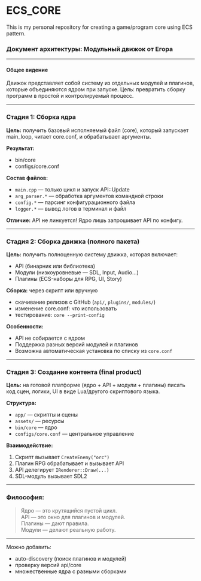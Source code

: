 # ECS_CORE
This is my personal repository for creating a game/program core using ECS ​​pattern.

### Документ архитектуры: Модульный движок от Егора

---

#### Общее видение

Движок представляет собой систему из отдельных модулей и плагинов, которые объединяются ядром при запуске. Цель: превратить сборку программ в простой и контролируемый процесс.

---

### Стадия 1: Сборка ядра

**Цель:** получить базовый исполняемый файл (core), который запускает main_loop, читает core.conf, и обрабатывает аргументы.

**Результат:**
- bin/core
- configs/core.conf

**Состав файлов:**
- `main.cpp` — только цикл и запуск API::Update
- `arg_parser.*` — обработка аргументов командной строки
- `config.*` — парсинг конфигурационного файла
- `logger.*` — вывод логов в терминал и файл

**Отличие:** API не линкуется! Ядро лишь запрошивает API по конфигу.

---

### Стадия 2: Сборка движка (полного пакета)

**Цель:** получить полноценную систему движка, которая включает:
- API (бинарник или библиотека)
- Модули (низкоуровневые — SDL, Input, Audio...)
- Плагины (ECS-наборы для RPG, UI, Story)

**Сборка:** через скрипт или вручную
- скачивание релизов с GitHub (`api/`, `plugins/`, `modules/`)
- изменение core.conf: что использовать
- тестирование: `core --print-config`

**Особенности:**
- API не собирается с ядром
- Поддержка разных версий модулей и плагинов
- Возможна автоматическая установка по списку из `core.conf`

---

### Стадия 3: Создание контента (final product)

**Цель:** на готовой платформе (ядро + API + модули + плагины) писать код сцен, логики, UI в виде Lua/другого скриптового языка.

**Структура:**
- `app/` — скрипты и сцены
- `assets/` — ресурсы
- `bin/core` — ядро
- `configs/core.conf` — центральное управление

**Взаимодействие:**
1. Скрипт вызывает `CreateEnemy("orc")`
2. Плагин RPG обрабатывает и вызывает API
3. API делегирует `IRenderer::Draw(...)`
4. SDL-модуль вызывает SDL2

---

### Философия:
> Ядро — это крутящийся пустой цикл.  
> API — это окно для плагинов и модулей.  
> Плагины — дают правила.  
> Модули — делают реальную работу.

---

Можно добавить:
- auto-discovery (поиск плагинов и модулей)
- проверку версий api/core
- множественные ядра с разными сборками

